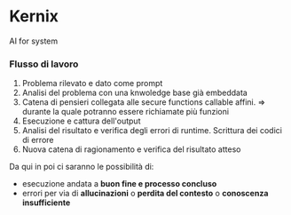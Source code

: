 # Kernix
AI for system

### Flusso di lavoro

1. Problema rilevato e dato come prompt
2. Analisi del problema con una knwoledge base già embeddata
3. Catena di pensieri collegata alle secure functions callable affini. => durante la quale potranno essere richiamate più funzioni
4. Esecuzione e cattura dell'output
5. Analisi del risultato e verifica degli errori di runtime. Scrittura dei codici di errore
6. Nuova catena di ragionamento e verifica del risultato atteso

Da qui in poi ci saranno le possibilità di:

- esecuzione andata a **buon fine e processo concluso**
- errori per via di **allucinazioni** o **perdita del contesto** o **conoscenza insufficiente**
